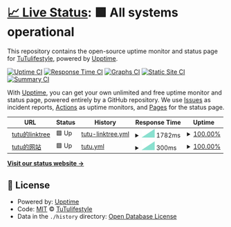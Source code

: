 # [📈 Live Status](https://status.tutulifestyle.com): <!--live status--> **🟩 All systems operational**

This repository contains the open-source uptime monitor and status page for [TuTulifestyle](https://tutulifestyle.com), powered by [Upptime](https://github.com/upptime/upptime).

[![Uptime CI](https://github.com/tutulifestyle/upptime/workflows/Uptime%20CI/badge.svg)](https://github.com/tutulifestyle/upptime/actions?query=workflow%3A%22Uptime+CI%22)
[![Response Time CI](https://github.com/tutulifestyle/upptime/workflows/Response%20Time%20CI/badge.svg)](https://github.com/tutulifestyle/upptime/actions?query=workflow%3A%22Response+Time+CI%22)
[![Graphs CI](https://github.com/tutulifestyle/upptime/workflows/Graphs%20CI/badge.svg)](https://github.com/tutulifestyle/upptime/actions?query=workflow%3A%22Graphs+CI%22)
[![Static Site CI](https://github.com/tutulifestyle/upptime/workflows/Static%20Site%20CI/badge.svg)](https://github.com/tutulifestyle/upptime/actions?query=workflow%3A%22Static+Site+CI%22)
[![Summary CI](https://github.com/tutulifestyle/upptime/workflows/Summary%20CI/badge.svg)](https://github.com/tutulifestyle/upptime/actions?query=workflow%3A%22Summary+CI%22)

With [Upptime](https://upptime.js.org), you can get your own unlimited and free uptime monitor and status page, powered entirely by a GitHub repository. We use [Issues](https://github.com/tutulifestyle/upptime/issues) as incident reports, [Actions](https://github.com/tutulifestyle/upptime/actions) as uptime monitors, and [Pages](https://status.tutulifestyle.com) for the status page.

<!--start: status pages-->
<!-- This summary is generated by Upptime (https://github.com/upptime/upptime) -->
<!-- Do not edit this manually, your changes will be overwritten -->
<!-- prettier-ignore -->
| URL | Status | History | Response Time | Uptime |
| --- | ------ | ------- | ------------- | ------ |
| <img alt="" src="https://favicons.githubusercontent.com/tutulifestyle.com" height="13"> [tutu的linktree](https://tutulifestyle.com) | 🟩 Up | [tutu-linktree.yml](https://github.com/tutulifestyle/upptime/commits/HEAD/history/tutu-linktree.yml) | <details><summary><img alt="Response time graph" src="./graphs/tutu-linktree/response-time-week.png" height="20"> 1782ms</summary><br><a href="https://status.tutulifestyle.com/history/tutu-linktree"><img alt="Response time 1782" src="https://img.shields.io/endpoint?url=https%3A%2F%2Fraw.githubusercontent.com%2Ftutulifestyle%2Fupptime%2FHEAD%2Fapi%2Ftutu-linktree%2Fresponse-time.json"></a><br><a href="https://status.tutulifestyle.com/history/tutu-linktree"><img alt="24-hour response time 1782" src="https://img.shields.io/endpoint?url=https%3A%2F%2Fraw.githubusercontent.com%2Ftutulifestyle%2Fupptime%2FHEAD%2Fapi%2Ftutu-linktree%2Fresponse-time-day.json"></a><br><a href="https://status.tutulifestyle.com/history/tutu-linktree"><img alt="7-day response time 1782" src="https://img.shields.io/endpoint?url=https%3A%2F%2Fraw.githubusercontent.com%2Ftutulifestyle%2Fupptime%2FHEAD%2Fapi%2Ftutu-linktree%2Fresponse-time-week.json"></a><br><a href="https://status.tutulifestyle.com/history/tutu-linktree"><img alt="30-day response time 1782" src="https://img.shields.io/endpoint?url=https%3A%2F%2Fraw.githubusercontent.com%2Ftutulifestyle%2Fupptime%2FHEAD%2Fapi%2Ftutu-linktree%2Fresponse-time-month.json"></a><br><a href="https://status.tutulifestyle.com/history/tutu-linktree"><img alt="1-year response time 1782" src="https://img.shields.io/endpoint?url=https%3A%2F%2Fraw.githubusercontent.com%2Ftutulifestyle%2Fupptime%2FHEAD%2Fapi%2Ftutu-linktree%2Fresponse-time-year.json"></a></details> | <details><summary><a href="https://status.tutulifestyle.com/history/tutu-linktree">100.00%</a></summary><a href="https://status.tutulifestyle.com/history/tutu-linktree"><img alt="All-time uptime 100.00%" src="https://img.shields.io/endpoint?url=https%3A%2F%2Fraw.githubusercontent.com%2Ftutulifestyle%2Fupptime%2FHEAD%2Fapi%2Ftutu-linktree%2Fuptime.json"></a><br><a href="https://status.tutulifestyle.com/history/tutu-linktree"><img alt="24-hour uptime 100.00%" src="https://img.shields.io/endpoint?url=https%3A%2F%2Fraw.githubusercontent.com%2Ftutulifestyle%2Fupptime%2FHEAD%2Fapi%2Ftutu-linktree%2Fuptime-day.json"></a><br><a href="https://status.tutulifestyle.com/history/tutu-linktree"><img alt="7-day uptime 100.00%" src="https://img.shields.io/endpoint?url=https%3A%2F%2Fraw.githubusercontent.com%2Ftutulifestyle%2Fupptime%2FHEAD%2Fapi%2Ftutu-linktree%2Fuptime-week.json"></a><br><a href="https://status.tutulifestyle.com/history/tutu-linktree"><img alt="30-day uptime 100.00%" src="https://img.shields.io/endpoint?url=https%3A%2F%2Fraw.githubusercontent.com%2Ftutulifestyle%2Fupptime%2FHEAD%2Fapi%2Ftutu-linktree%2Fuptime-month.json"></a><br><a href="https://status.tutulifestyle.com/history/tutu-linktree"><img alt="1-year uptime 100.00%" src="https://img.shields.io/endpoint?url=https%3A%2F%2Fraw.githubusercontent.com%2Ftutulifestyle%2Fupptime%2FHEAD%2Fapi%2Ftutu-linktree%2Fuptime-year.json"></a></details>
| <img alt="" src="https://favicons.githubusercontent.com/tutulifestyle.com" height="13"> [tutu的网站](https://tutulifestyle.com/product/) | 🟩 Up | [tutu.yml](https://github.com/tutulifestyle/upptime/commits/HEAD/history/tutu.yml) | <details><summary><img alt="Response time graph" src="./graphs/tutu/response-time-week.png" height="20"> 300ms</summary><br><a href="https://status.tutulifestyle.com/history/tutu"><img alt="Response time 300" src="https://img.shields.io/endpoint?url=https%3A%2F%2Fraw.githubusercontent.com%2Ftutulifestyle%2Fupptime%2FHEAD%2Fapi%2Ftutu%2Fresponse-time.json"></a><br><a href="https://status.tutulifestyle.com/history/tutu"><img alt="24-hour response time 300" src="https://img.shields.io/endpoint?url=https%3A%2F%2Fraw.githubusercontent.com%2Ftutulifestyle%2Fupptime%2FHEAD%2Fapi%2Ftutu%2Fresponse-time-day.json"></a><br><a href="https://status.tutulifestyle.com/history/tutu"><img alt="7-day response time 300" src="https://img.shields.io/endpoint?url=https%3A%2F%2Fraw.githubusercontent.com%2Ftutulifestyle%2Fupptime%2FHEAD%2Fapi%2Ftutu%2Fresponse-time-week.json"></a><br><a href="https://status.tutulifestyle.com/history/tutu"><img alt="30-day response time 300" src="https://img.shields.io/endpoint?url=https%3A%2F%2Fraw.githubusercontent.com%2Ftutulifestyle%2Fupptime%2FHEAD%2Fapi%2Ftutu%2Fresponse-time-month.json"></a><br><a href="https://status.tutulifestyle.com/history/tutu"><img alt="1-year response time 300" src="https://img.shields.io/endpoint?url=https%3A%2F%2Fraw.githubusercontent.com%2Ftutulifestyle%2Fupptime%2FHEAD%2Fapi%2Ftutu%2Fresponse-time-year.json"></a></details> | <details><summary><a href="https://status.tutulifestyle.com/history/tutu">100.00%</a></summary><a href="https://status.tutulifestyle.com/history/tutu"><img alt="All-time uptime 100.00%" src="https://img.shields.io/endpoint?url=https%3A%2F%2Fraw.githubusercontent.com%2Ftutulifestyle%2Fupptime%2FHEAD%2Fapi%2Ftutu%2Fuptime.json"></a><br><a href="https://status.tutulifestyle.com/history/tutu"><img alt="24-hour uptime 100.00%" src="https://img.shields.io/endpoint?url=https%3A%2F%2Fraw.githubusercontent.com%2Ftutulifestyle%2Fupptime%2FHEAD%2Fapi%2Ftutu%2Fuptime-day.json"></a><br><a href="https://status.tutulifestyle.com/history/tutu"><img alt="7-day uptime 100.00%" src="https://img.shields.io/endpoint?url=https%3A%2F%2Fraw.githubusercontent.com%2Ftutulifestyle%2Fupptime%2FHEAD%2Fapi%2Ftutu%2Fuptime-week.json"></a><br><a href="https://status.tutulifestyle.com/history/tutu"><img alt="30-day uptime 100.00%" src="https://img.shields.io/endpoint?url=https%3A%2F%2Fraw.githubusercontent.com%2Ftutulifestyle%2Fupptime%2FHEAD%2Fapi%2Ftutu%2Fuptime-month.json"></a><br><a href="https://status.tutulifestyle.com/history/tutu"><img alt="1-year uptime 100.00%" src="https://img.shields.io/endpoint?url=https%3A%2F%2Fraw.githubusercontent.com%2Ftutulifestyle%2Fupptime%2FHEAD%2Fapi%2Ftutu%2Fuptime-year.json"></a></details>

<!--end: status pages-->

[**Visit our status website →**](https://status.tutulifestyle.com)

## 📄 License

- Powered by: [Upptime](https://github.com/upptime/upptime)
- Code: [MIT](./LICENSE) © [TuTulifestyle](https://tutulifestyle.com)
- Data in the `./history` directory: [Open Database License](https://opendatacommons.org/licenses/odbl/1-0/)
